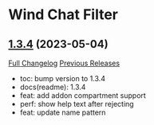# Wind Chat Filter

## [1.3.4](https://github.com/fang2hou/WindChatFilter/tree/1.3.4) (2023-05-04)
[Full Changelog](https://github.com/fang2hou/WindChatFilter/compare/1.3.3...1.3.4) [Previous Releases](https://github.com/fang2hou/WindChatFilter/releases)

- toc: bump version to 1.3.4  
- docs(readme): 1.3.4  
- feat: add addon compartment support  
- perf: show help text after rejecting  
- feat: update name pattern  
